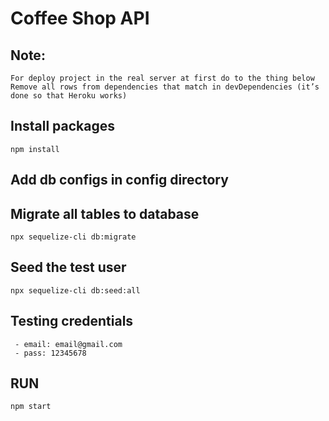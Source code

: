 # Coffee Shop API

## Note:
```
For deploy project in the real server at first do to the thing below
Remove all rows from dependencies that match in devDependencies (it’s done so that Heroku works)
```

## Install packages
```
npm install
```

## Add db configs in config directory

## Migrate all tables to database
```
npx sequelize-cli db:migrate
```

## Seed the test user
```
npx sequelize-cli db:seed:all
```

## Testing credentials
```
 - email: email@gmail.com
 - pass: 12345678
```

## RUN 
```
npm start
```

